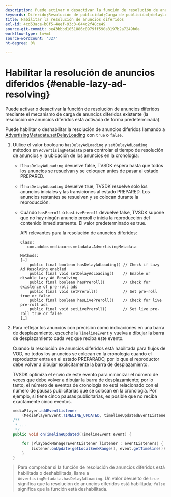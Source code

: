 ```yaml
---
description: Puede activar o desactivar la función de resolución de anuncios diferidos mediante el mecanismo de carga de anuncios diferidos existente (la resolución de anuncios diferidos está activada de forma predeterminada).
keywords: Diferido;Resolución de publicidad;Carga de publicidad;delayLoading
title: Habilitar la resolución de anuncios diferidos
exl-id: 4cd53ace-b0f5-4eef-93c3-644c2f48ce49
source-git-commit: be43bbbd1051886c8979ff590a3197b2a7249b6a
workflow-type: tm+mt
source-wordcount: '327'
ht-degree: 0%

---
```


# Habilitar la resolución de anuncios diferidos {#enable-lazy-ad-resolving}

Puede activar o desactivar la función de resolución de anuncios diferidos mediante el mecanismo de carga de anuncios diferidos existente (la resolución de anuncios diferidos está activada de forma predeterminada).

Puede habilitar o deshabilitar la resolución de anuncios diferidos llamando a [AdvertisingMetadata.setDelayLoading](https://help.adobe.com/en_US/primetime/api/psdk/javadoc_2.4/com/adobe/mediacore/metadata/AdvertisingMetadata.html#setDelayAdLoading-boolean-) con `true` o `false`.

1. Utilice el valor booleano `hasDelayAdLoading` y `setDelayAdLoading` métodos en `AdvertisingMetadata` para controlar el tiempo de resolución de anuncios y la ubicación de los anuncios en la cronología:

   * If `hasDelayAdLoading` devuelve false, TVSDK espera hasta que todos los anuncios se resuelvan y se coloquen antes de pasar al estado PREPARED.
   * If `hasDelayAdLoading` devuelve true, TVSDK resuelve solo los anuncios iniciales y las transiciones al estado PREPARED. Los anuncios restantes se resuelven y se colocan durante la reproducción.
   * Cuándo `hasPreroll` o `hasLivePreroll` devuelve false, TVSDK supone que no hay ningún anuncio preroll e inicia la reproducción del contenido inmediatamente. El valor predeterminado es true.

      API relevantes para la resolución de anuncios diferidos:

      ```
      Class: 
         com.adobe.mediacore.metadata.AdvertisingMetadata 
      
      Methods: 
      […] 
          public final boolean hasDelayAdLoading() // Check if Lazy Ad Resolving enabled 
          public final void setDelayAdLoading()    // Enable or disable Lazy Ad Resolving 
          public final boolean hasPreroll()        // Check for existence of pre-roll ads 
          public final void setPreroll()           // Set pre-roll true or false 
          public final boolean hasLivePreroll()    // Check for live pre-roll ads 
          public final void setLivePreroll()       // Set live pre-roll true or false 
      […]
      ```

1. Para reflejar los anuncios con precisión como indicaciones en una barra de desplazamiento, escuche la `TimelineEvent` y vuelva a dibujar la barra de desplazamiento cada vez que reciba este evento.

   Cuando la resolución de anuncios diferidos está habilitada para flujos de VOD, no todos los anuncios se colocan en la cronología cuando el reproductor entra en el estado PREPARADO, por lo que el reproductor debe volver a dibujar explícitamente la barra de desplazamiento.

   TVSDK optimiza el envío de este evento para minimizar el número de veces que debe volver a dibujar la barra de desplazamiento; por lo tanto, el número de eventos de cronología no está relacionado con el número de pausas publicitarias que se colocan en la cronología. Por ejemplo, si tiene cinco pausas publicitarias, es posible que no reciba exactamente cinco eventos.

   ```java
   mediaPlayer.addEventListener 
       (MediaPlayerEvent.TIMELINE_UPDATED, timelineUpdatedEventListener); 
   /** 
    * ... 
    */ 
   public void onTimelineUpdated(TimelineEvent event) { 
   
       for (PlaybackManagerEventListener listener : eventListeners) { 
           listener.onUpdate(getLocalSeekRange(), event.getTimeline()); 
       } 
   } 
   ```

>Para comprobar si la función de resolución de anuncios diferidos está habilitada o deshabilitada, llame a `AdvertisingMetadata.hasDelayAdLoading`. Un valor devuelto de `true` significa que la resolución de anuncios diferidos está habilitada; `false` significa que la función está deshabilitada.
